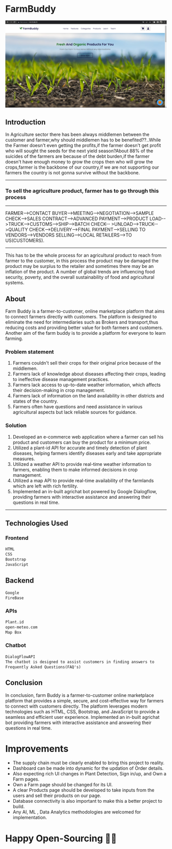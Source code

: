 # FarmBuddy
<img src="https://raw.githubusercontent.com/STRIDER1512/FarmBuddy/main/FarmBuddy/images/gfg.png">

## Introduction

In Agriculture sector there has been always middlemen between the customer and farmer,why should middlemen has to be benefited??..While the Farmer doesn't even getting the profits,if the farmer doesn't get profit who will sought the seeds for the next yield season?About 88% of the suicides of the farmers are because of the debt burden,if the farmer doesn't have enough money to grow the crops then who will grow the crops,farmer is the backbone of our country,if we are not supporting our farmers the country is not gonna survive without the backbone.



---

### To sell the agriculture product, farmer has to go through this process

---

FARMER-->CONTACT BUYER-->MEETING-->NEGOTIATION-->SAMPLE CHECK-->SALES CONTRACT-->ADVANCED PAYMENT-->PRODUCT LOAD-->TRUCK-->CUSTOMS-->SHIP-->BATCH CHECK-- >UNLOAD-->TRUCK-->QUALITY CHECK-->DELIVERY-->FINAL PAYMENT-->SELLING TO VENDORS-->VENDORS SELLING-->LOCAL RETAILERS-->TO US(CUSTOMERS).

---
This has to be the whole process for an agricultural product to reach from farmer to the customer, in this process the product may be damaged the product may be surplus to the retailer and sometimes there may be an inflation of the product. A number of global trends are influencing food security, poverty, and the overall sustainability of food and agricultural systems.
## About
Farm Buddy is a farmer-to-customer, online marketplace platform that aims to connect farmers directly with customers. The platform is designed to eliminate the need for intermediaries such as Brokers and transport,thus reducing costs and providing better value for both farmers and customers. Another aim of the farm buddy is to provide a platform for everyone to learn farming.

### Problem statement
1. Farmers couldn't sell their crops for their original price because of the middlemen.
2. Farmers lack of knowledge about diseases affecting their crops, leading to ineffective disease management practices.
3. Farmers lack access to up-to-date weather information, which affects their decision-making in crop management.
4. Farmers lack of information on the land availability in other districts and states of the country.
5. Farmers often have questions and need assistance in various agricultural aspects but lack reliable sources for guidance.
### Solution

1. Developed an e-commerce web application where a farmer can sell his product and customers can buy the product for a minimum price. 
2. Utilized a plant-id API for accurate and timely detection of plant diseases, helping farmers identify diseases early and take appropriate measures.
3. Utilized a weather API to provide real-time weather information to farmers, enabling them to make informed decisions in crop management.
4. Utilized a map API to provide real-time availability of the farmlands which are left with rich fertility.
5. Implemented an in-built agrichat bot powered by Google Dialogflow, providing farmers with interactive assistance and answering their questions in real time.
<hr>


## Technologies Used
### Frontend
```
HTML
CSS
Bootstrap
JavaScript
```
## Backend
```
Google
FireBase
```
### APIs
```
Plant.id
open-meteo.com
Map Box
```
### Chatbot
```
DialogFlowAPI
The chatbot is designed to assist customers in finding answers to Frequently Asked Questions(FAQ's)
```

## Conclusion
In conclusion, farm Buddy is a farmer-to-customer online marketplace platform that provides a simple, secure, and cost-effective way for farmers to connect with customers directly. The platform leverages modern technologies such as HTML, CSS, Bootstrap, and JavaScript to provide a seamless and efficient user experience. Implemented an in-built agrichat bot providing farmers with interactive assistance and answering their questions in real time.

# Improvements
- The supply chain must be clearly enabled to bring this project to reality.
- Dashboard can be made into dynamic for the updation of Order details.
- Also expecting rich UI changes in Plant Detection, Sign in/up, and Own a Farm pages.
- Own a Farm page should be changed for its UI.
- A clear Products page should be developed to take inputs from the users and sell their products on our page.
- Database connectivity is also important to make this a better project to build.
- Any AI, ML , Data Analytics methodologies are welcomed for implementation.

# Happy Open-Sourcing 🤞🏼
